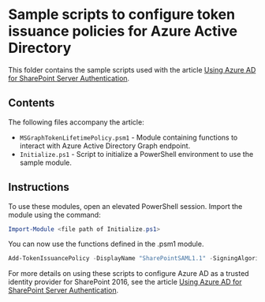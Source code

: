 # Sample scripts to configure token issuance policies for Azure Active Directory
This folder contains the sample scripts used with the article [Using Azure AD for SharePoint Server Authentication](../using-azure-ad-for-sharepoint-server-authentication.md).

## Contents
The following files accompany the article:
- `MSGraphTokenLifetimePolicy.psm1` - Module containing functions to interact with Azure Active Directory Graph endpoint.
- `Initialize.ps1` - Script to initialize a PowerShell environment to use the sample module.

## Instructions
To use these modules, open an elevated PowerShell session. Import the module using the command:

````powershell
Import-Module <file path of Initialize.ps1>
````
You can now use the functions defined in the .psm1 module.

````powershell
Add-TokenIssuancePolicy -DisplayName "SharePointSAML1.1" -SigningAlgorithm "http://www.w3.org/2001/04/xmldsig-more#rsa-sha256" -TokenResponseSigningPolicy TokenOnly -SamlTokenVersion "1.1"
````

For more details on using these scripts to configure Azure AD as a trusted identity provider for SharePoint 2016, see the article [Using Azure AD for SharePoint Server Authentication](../using-azure-ad-for-sharepoint-server-authentication.md). 
